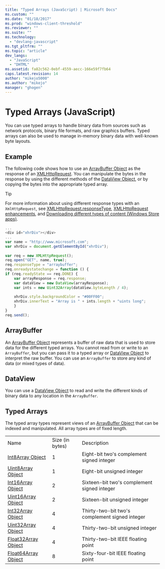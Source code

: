 ```yaml
---
title: "Typed Arrays (JavaScript) | Microsoft Docs"
ms.custom: ""
ms.date: "01/18/2017"
ms.prod: "windows-client-threshold"
ms.reviewer: ""
ms.suite: ""
ms.technology: 
  - "devlang-javascript"
ms.tgt_pltfrm: ""
ms.topic: "article"
dev_langs: 
  - "JavaScript"
  - "DHTML"
ms.assetid: fa82c562-0ebf-4559-aecc-166e59f7fb64
caps.latest.revision: 14
author: "mikejo5000"
ms.author: "mikejo"
manager: "ghogen"
---
```

# Typed Arrays (JavaScript)
You can use typed arrays to handle binary data from sources such as network protocols, binary file formats, and raw graphics buffers. Typed arrays can also be used to manage in-memory binary data with well-known byte layouts.  
  
## Example  
 The following code shows how to use an [ArrayBuffer Object](../../javascript/reference/arraybuffer-object.md) as the response of an [XMLHttpRequest](http://msdn.microsoft.com/library/ie/ms535874\(v=vs.85\).aspx). You can manipulate the bytes in the response by using the different methods of the [DataView Object](../../javascript/reference/dataview-object.md), or by copying the bytes into the appropriate typed array.  
  
> [!TIP]
>  For more information about using different response types with an `XmlHttpRequest`, see [XMLHttpRequest.responseType](http://msdn.microsoft.com/en-us/8d7738d1-4bfd-4cf1-8015-174def089556), [XMLHttpRequest enhancements](http://msdn.microsoft.com/en-us/be09137c-6546-441b-b953-dcbf72b77069), and [Downloading different types of content (Windows Store apps)](http://msdn.microsoft.com/en-us/c0006bbd-17f9-4c6a-af81-2acaf109111d).  
  
```javascript  
...  
<div id="xhrDiv"></div>  
...  
var name = "http://www.microsoft.com";  
var xhrDiv = document.getElementById("xhrDiv");  
  
var req = new XMLHttpRequest();  
req.open("GET", name, true);  
req.responseType = "arraybuffer";  
req.onreadystatechange = function () {  
if (req.readyState == req.DONE) {  
    var arrayResponse = req.response;  
    var dataView = new DataView(arrayResponse);  
    var ints = new Uint32Array(dataView.byteLength / 4);  
  
    xhrDiv.style.backgroundColor = "#00FF00";  
    xhrDiv.innerText = "Array is " + ints.length + "uints long";  
    }  
}  
req.send();  
```  
  
## ArrayBuffer  
 An [ArrayBuffer Object](../../javascript/reference/arraybuffer-object.md) represents a buffer of raw data that is used to store data for the different typed arrays. You cannot read from or write to an `ArrayBuffer`, but you can pass it to a typed array or [DataView Object](../../javascript/reference/dataview-object.md) to interpret the raw buffer. You can use an `ArrayBuffer` to store any kind of data (or mixed types of data).  
  
## DataView  
 You can use a [DataView Object](../../javascript/reference/dataview-object.md) to read and write the different kinds of binary data to any location in the `ArrayBuffer`.  
  
## Typed Arrays  
 The typed array types represent views of an [ArrayBuffer Object](../../javascript/reference/arraybuffer-object.md) that can be indexed and manipulated. All array types are of fixed length.  
  
||||  
|-|-|-|  
|Name|Size (in bytes)|Description|  
|[Int8Array Object](../../javascript/reference/int8array-object.md)|1|Eight-bit two's complement signed integer|  
|[Uint8Array Object](../../javascript/reference/uint8array-object.md)|1|Eight-bit unsigned integer|  
|[Int16Array Object](../../javascript/reference/int16array-object.md)|2|Sixteen-bit two's complement signed integer|  
|[Uint16Array Object](../../javascript/reference/uint16array-object.md)|2|Sixteen-bit unsigned integer|  
|[Int32Array Object](../../javascript/reference/int32array-object.md)|4|Thirty-two-bit two's complement signed integer|  
|[Uint32Array Object](../../javascript/reference/uint32array-object.md)|4|Thirty-two-bit unsigned integer|  
|[Float32Array Object](../../javascript/reference/float32array-object.md)|4|Thirty-two-bit IEEE floating point|  
|[Float64Array Object](../../javascript/reference/float64array-object.md)|8|Sixty-four-bit IEEE floating point|